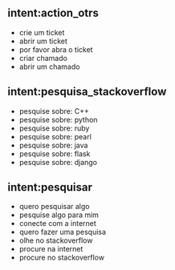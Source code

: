 ## intent:action_otrs
- crie um ticket
- abrir um ticket
- por favor abra o ticket
- criar chamado
- abrir um chamado

## intent:pesquisa_stackoverflow
- pesquise sobre: C++
- pesquise sobre: python
- pesquise sobre: ruby
- pesquise sobre: pearl
- pesquise sobre: java
- pesquise sobre: flask
- pesquise sobre: django

## intent:pesquisar
- quero pesquisar algo
- pesquise algo para mim
- conecte com a internet
- quero fazer uma pesquisa
- olhe no stackoverflow
- procure na internet
- procure no stackoverflow
